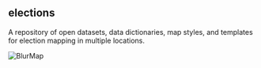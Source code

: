 ## elections

A repository of open datasets, data dictionaries, map styles, and templates for election mapping in multiple locations.

![BlurMap](http://imgur.com/qhmVDIa.jpg)